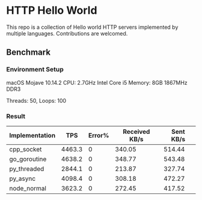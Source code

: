 HTTP Hello World
================

This repo is a collection of Hello world HTTP servers implemented by multiple languages. Contributions are welcomed.

Benchmark
---------

### Environment Setup

macOS Mojave 10.14.2
CPU: 2.7GHz Intel Core i5
Memory: 8GB 1867MHz DDR3

Threads: 50, Loops: 100

### Result

| Implementation | TPS | Error% | Received KB/s | Sent KB/s |
| ---- | ---- | ---- | ---- | ---- |
| cpp_socket | 4463.3 | 0 | 340.05 | 514.44 |
| go_goroutine | 4638.2 | 0 | 348.77 | 543.48 |
| py_threaded | 2844.1 | 0 | 213.87 | 327.74 |
| py_async | 4098.4 | 0 | 308.18 | 472.27 |
| node_normal | 3623.2 | 0 | 272.45 | 417.52 |
